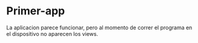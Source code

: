 # Primer-app
La aplicacion parece funcionar, pero al momento de correr el programa en el dispositivo no aparecen los views.

